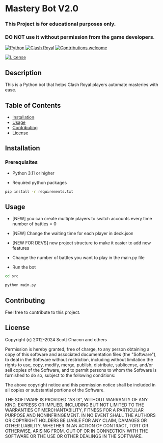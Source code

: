 # Mastery Bot V2.0

### This Project is for educational purposes only.

### DO NOT use it without permission from the game developers.

[![Python](https://img.shields.io/badge/Python-3.11-blue.svg)](https://www.python.org/downloads/)
[![Clash Royal](https://img.shields.io/badge/Clash%20Royal-Official-red.svg)](https://clashroyale.com/)
[![Contributions welcome](https://img.shields.io/badge/Contributions-welcome-green.svg)](CONTRIBUTING.md)

[![License](https://img.shields.io/badge/License-MIT-blue.svg)](https://opensource.org/licenses/MIT)

## Description

This is a Python bot that helps Clash Royal players automate masteries with ease.

## Table of Contents

- [Installation](#installation)
- [Usage](#usage)
- [Contributing](#contributing)
- [License](#license)

## Installation

### Prerequisites

- Python 3.11 or higher

- Required python packages

```bash
pip install -r requirements.txt
```

## Usage

- [NEW] you can create multiple players to switch accounts every time number of battles = 0
- [NEW] Change the waiting time for each player in deck.json

- [NEW FOR DEVS] new project structure to make it easier to add new features

- Change the number of battles you want to play in the main.py file

- Run the bot

```bash
cd src
```

```bash
python main.py

```

## Contributing

Feel free to contribute to this project.

## License

Copyright (c) 2012-2024 Scott Chacon and others

Permission is hereby granted, free of charge, to any person obtaining
a copy of this software and associated documentation files (the
"Software"), to deal in the Software without restriction, including
without limitation the rights to use, copy, modify, merge, publish,
distribute, sublicense, and/or sell copies of the Software, and to
permit persons to whom the Software is furnished to do so, subject to
the following conditions:

The above copyright notice and this permission notice shall be
included in all copies or substantial portions of the Software.

THE SOFTWARE IS PROVIDED "AS IS", WITHOUT WARRANTY OF ANY KIND,
EXPRESS OR IMPLIED, INCLUDING BUT NOT LIMITED TO THE WARRANTIES OF
MERCHANTABILITY, FITNESS FOR A PARTICULAR PURPOSE AND
NONINFRINGEMENT. IN NO EVENT SHALL THE AUTHORS OR COPYRIGHT HOLDERS BE
LIABLE FOR ANY CLAIM, DAMAGES OR OTHER LIABILITY, WHETHER IN AN ACTION
OF CONTRACT, TORT OR OTHERWISE, ARISING FROM, OUT OF OR IN CONNECTION
WITH THE SOFTWARE OR THE USE OR OTHER DEALINGS IN THE SOFTWARE.
